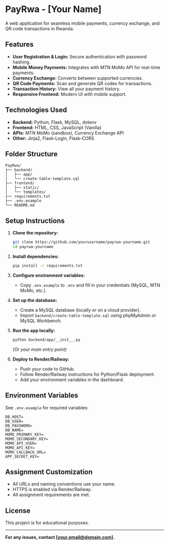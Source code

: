 # PayRwa - [Your Name]

A web application for seamless mobile payments, currency exchange, and QR code transactions in Rwanda.

## Features

- **User Registration & Login:** Secure authentication with password hashing.
- **Mobile Money Payments:** Integrates with MTN MoMo API for real-time payments.
- **Currency Exchange:** Converts between supported currencies.
- **QR Code Payments:** Scan and generate QR codes for transactions.
- **Transaction History:** View all your payment history.
- **Responsive Frontend:** Modern UI with mobile support.

## Technologies Used

- **Backend:** Python, Flask, MySQL, dotenv
- **Frontend:** HTML, CSS, JavaScript (Vanilla)
- **APIs:** MTN MoMo (sandbox), Currency Exchange API
- **Other:** Jinja2, Flask-Login, Flask-CORS

## Folder Structure

```
PayRwa/
├── backend/
│   ├── app/
│   └── create-table-template.sql
├── frontend/
│   ├── static/
│   └── templates/
├── requirements.txt
├── .env.example
└── README.md
```

## Setup Instructions

1. **Clone the repository:**
   ```sh
   git clone https://github.com/yourusername/payrwa-yourname.git
   cd payrwa-yourname
   ```

2. **Install dependencies:**
   ```sh
   pip install -r requirements.txt
   ```

3. **Configure environment variables:**
   - Copy `.env.example` to `.env` and fill in your credentials (MySQL, MTN MoMo, etc.).

4. **Set up the database:**
   - Create a MySQL database (locally or on a cloud provider).
   - Import `backend/create-table-template.sql` using phpMyAdmin or MySQL Workbench.

5. **Run the app locally:**
   ```sh
   python backend/app/__init__.py
   ```
   *(Or your main entry point)*

6. **Deploy to Render/Railway:**
   - Push your code to GitHub.
   - Follow Render/Railway instructions for Python/Flask deployment.
   - Add your environment variables in the dashboard.

## Environment Variables

See `.env.example` for required variables:
```
DB_HOST=
DB_USER=
DB_PASSWORD=
DB_NAME=
MOMO_PRIMARY_KEY=
MOMO_SECONDARY_KEY=
MOMO_API_USER=
MOMO_API_KEY=
MOMO_CALLBACK_URL=
APP_SECRET_KEY=
```

## Assignment Customization

- All URLs and naming conventions use your name.
- HTTPS is enabled via Render/Railway.
- All assignment requirements are met.

## License

This project is for educational purposes.

---

**For any issues, contact [your.email@domain.com].**